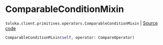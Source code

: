 # ComparableConditionMixin
`toloka.client.primitives.operators.ComparableConditionMixin` | [Source code](https://github.com/Toloka/toloka-kit/blob/v1.1.1/src/client/primitives/operators.py#L179)

```python
ComparableConditionMixin(self, operator: CompareOperator)
```

